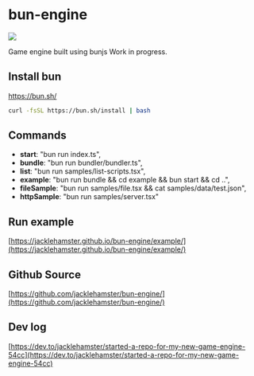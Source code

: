 # bun-engine

![](https://jacklehamster.github.io/bun-engine/icon.png)

Game engine built using bunjs
Work in progress.

## Install bun

https://bun.sh/

```bash
curl -fsSL https://bun.sh/install | bash
```

## Commands

- **start**: "bun run index.ts",
- **bundle**: "bun run bundler/bundler.ts",
- **list**: "bun run samples/list-scripts.tsx",
- **example**: "bun run bundle && cd example && bun start && cd ..",
- **fileSample**: "bun run samples/file.tsx && cat samples/data/test.json",
- **httpSample**: "bun run samples/server.tsx"

## Run example

[https://jacklehamster.github.io/bun-engine/example/](https://jacklehamster.github.io/bun-engine/example/)

## Github Source

[https://github.com/jacklehamster/bun-engine/](https://github.com/jacklehamster/bun-engine/)

## Dev log

[https://dev.to/jacklehamster/started-a-repo-for-my-new-game-engine-54cc](https://dev.to/jacklehamster/started-a-repo-for-my-new-game-engine-54cc)
